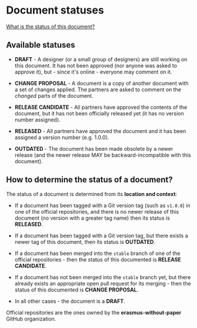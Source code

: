 Document statuses
=================

[What is the status of this document?](statuses.md)


Available statuses
------------------

* **DRAFT** - A designer (or a small group of designers) are still working on
  this document. It has not been approved (nor anyone was asked to approve it),
  but - since it's online - everyone may comment on it.

* **CHANGE PROPOSAL** - A document is a copy of another document with a set of
  changes applied. The partners are asked to comment on the *changed* parts of
  the document.

* **RELEASE CANDIDATE** - All partners have approved the contents of the
  document, but it has not been officially released yet (it has no version
  number assigned).

* **RELEASED** - All partners have approved the document and it has been
  assigned a version number (e.g. 1.0.0).

* **OUTDATED** - The document has been made obsolete by a newer release (and
  the newer release MAY be backward-incompatible with this document).


How to determine the status of a document?
------------------------------------------

The status of a document is determined from its **location and context**:

 * If a document has been tagged with a Git version tag (such as `v1.0.0`)
   in one of the official repositories, and there is no newer release of this
   document (no version with a greater tag name) then its status is
   **RELEASED**.

 * If a document has been tagged with a Git version tag, but there exists a
   newer tag of this document, then its status is **OUTDATED**.

 * If a document has been merged into the `stable` branch of one of the
   official repositories - then the status of this documented is **RELEASE
   CANDIDATE**.

 * If a document has not been merged into the `stable` branch yet, but there
   already exists an appropriate open pull request for its merging - then the
   status of this documented is **CHANGE PROPOSAL**.

 * In all other cases - the document is a **DRAFT**.

Official repositories are the ones owned by the **erasmus-without-paper**
GitHub organization.
